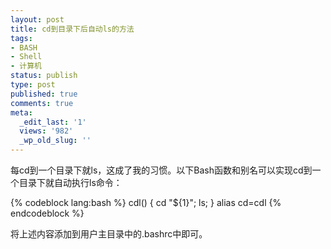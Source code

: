 ```yaml
---
layout: post
title: cd到目录下后自动ls的方法
tags:
- BASH
- Shell
- 计算机
status: publish
type: post
published: true
comments: true
meta:
  _edit_last: '1'
  views: '982'
  _wp_old_slug: ''
---
```

每cd到一个目录下就ls，这成了我的习惯。以下Bash函数和别名可以实现cd到一个目录下就自动执行ls命令：

{% codeblock lang:bash %}
cdl() {
    cd "${1}";
    ls;
}
alias cd=cdl
{% endcodeblock %}

将上述内容添加到用户主目录中的.bashrc中即可。
